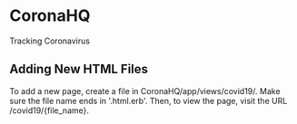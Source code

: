 # CoronaHQ
 Tracking Coronavirus

<h2>Adding New HTML Files</h2>
To add a new page, create a file in CoronaHQ/app/views/covid19/. Make sure the file name ends in '.html.erb'.
Then, to view the page, visit the URL /covid19/{file_name}.